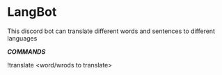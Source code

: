 # LangBot
This discord bot can translate different words and sentences to different languages

***COMMANDS***

!translate <word/wrods to translate> <language translating to>
